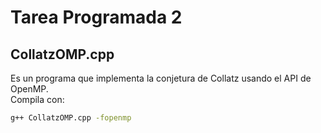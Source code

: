 # Tarea Programada 2

## CollatzOMP.cpp
Es un programa que implementa la conjetura de Collatz usando el API de OpenMP.  
Compila con:  
```bash
g++ CollatzOMP.cpp -fopenmp
```
